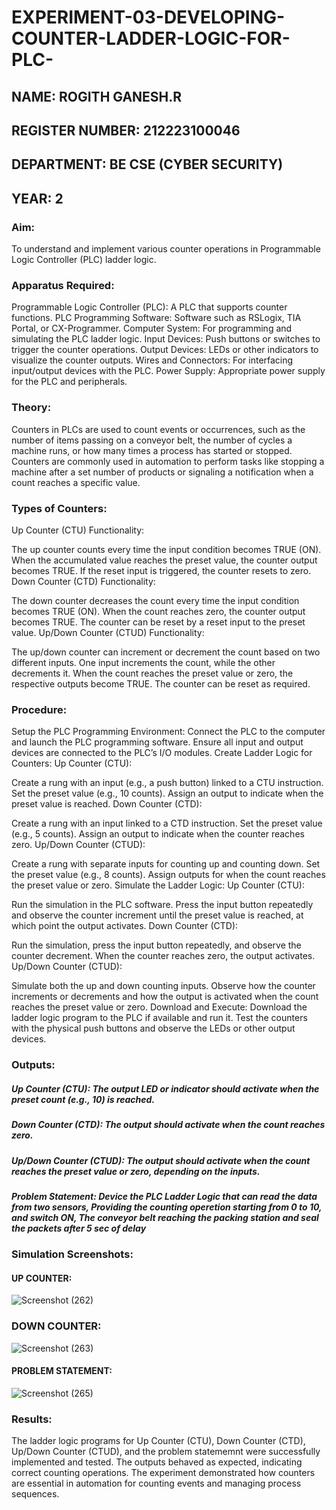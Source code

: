 # EXPERIMENT-03-DEVELOPING-COUNTER-LADDER-LOGIC-FOR-PLC-
## NAME: ROGITH GANESH.R
## REGISTER NUMBER: 212223100046
## DEPARTMENT: BE CSE (CYBER SECURITY)
## YEAR: 2

### Aim:
To understand and implement various counter operations in Programmable Logic Controller (PLC) ladder logic.

### Apparatus Required:
Programmable Logic Controller (PLC): A PLC that supports counter functions.
PLC Programming Software: Software such as RSLogix, TIA Portal, or CX-Programmer.
Computer System: For programming and simulating the PLC ladder logic.
Input Devices: Push buttons or switches to trigger the counter operations.
Output Devices: LEDs or other indicators to visualize the counter outputs.
Wires and Connectors: For interfacing input/output devices with the PLC.
Power Supply: Appropriate power supply for the PLC and peripherals.

### Theory:
Counters in PLCs are used to count events or occurrences, such as the number of items passing on a conveyor belt, the number of cycles a machine runs, or how many times a process has started or stopped. Counters are commonly used in automation to perform tasks like stopping a machine after a set number of products or signaling a notification when a count reaches a specific value.

### Types of Counters:
Up Counter (CTU) Functionality:

The up counter counts every time the input condition becomes TRUE (ON). When the accumulated value reaches the preset value, the counter output becomes TRUE. If the reset input is triggered, the counter resets to zero.
Down Counter (CTD) Functionality:

The down counter decreases the count every time the input condition becomes TRUE (ON). When the count reaches zero, the counter output becomes TRUE. The counter can be reset by a reset input to the preset value.
Up/Down Counter (CTUD) Functionality:

The up/down counter can increment or decrement the count based on two different inputs. One input increments the count, while the other decrements it. When the count reaches the preset value or zero, the respective outputs become TRUE. The counter can be reset as required.


### Procedure:
Setup the PLC Programming Environment:
Connect the PLC to the computer and launch the PLC programming software.
Ensure all input and output devices are connected to the PLC’s I/O modules.
Create Ladder Logic for Counters:
Up Counter (CTU):

Create a rung with an input (e.g., a push button) linked to a CTU instruction.
Set the preset value (e.g., 10 counts). Assign an output to indicate when the preset value is reached.
Down Counter (CTD):

Create a rung with an input linked to a CTD instruction.
Set the preset value (e.g., 5 counts). Assign an output to indicate when the counter reaches zero.
Up/Down Counter (CTUD):

Create a rung with separate inputs for counting up and counting down.
Set the preset value (e.g., 8 counts). Assign outputs for when the count reaches the preset value or zero.
Simulate the Ladder Logic:
Up Counter (CTU):

Run the simulation in the PLC software. Press the input button repeatedly and observe the counter increment until the preset value is reached, at which point the output activates.
Down Counter (CTD):

Run the simulation, press the input button repeatedly, and observe the counter decrement. When the counter reaches zero, the output activates.
Up/Down Counter (CTUD):

Simulate both the up and down counting inputs. Observe how the counter increments or decrements and how the output is activated when the count reaches the preset value or zero.
Download and Execute:
Download the ladder logic program to the PLC if available and run it.
Test the counters with the physical push buttons and observe the LEDs or other output devices.

### Outputs:

##### Up Counter (CTU): The output LED or indicator should activate when the preset count (e.g., 10) is reached.
##### Down Counter (CTD): The output should activate when the count reaches zero.
##### Up/Down Counter (CTUD): The output should activate when the count reaches the preset value or zero, depending on the inputs.
##### Problem Statement: Device the PLC Ladder Logic that can read the data from two sensors, Providing the counting operetion starting from 0 to 10, and switch ON, The conveyor belt reaching the packing station and seal the packets after 5 sec of delay

### Simulation Screenshots:

#### UP COUNTER:
![Screenshot (262)](https://github.com/user-attachments/assets/c5780ae7-e07b-472a-acf5-6866d334e615)
### DOWN COUNTER:
![Screenshot (263)](https://github.com/user-attachments/assets/d125562a-1a75-47de-a64d-66c5b6bd58f5)
#### PROBLEM STATEMENT:
![Screenshot (265)](https://github.com/user-attachments/assets/0b14640a-9738-431c-bd28-a4ff4bcfebe3)

### Results:
The ladder logic programs for Up Counter (CTU), Down Counter (CTD), Up/Down Counter (CTUD), and the problem statememnt were successfully implemented and tested. The outputs behaved as expected, indicating correct counting operations. The experiment demonstrated how counters are essential in automation for counting events and managing process sequences.
